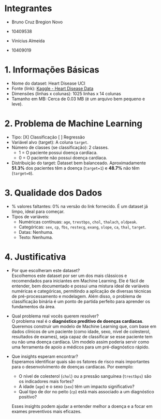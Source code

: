 # Integrantes
- Bruno Cruz Bregion Novo
- 10409538

- Vinícius Almeida
- 10409019

# 1. Informações Básicas
- Nome do dataset: Heart Disease UCI  
- Fonte (link): [Kaggle - Heart Disease Data](https://www.kaggle.com/datasets/redwankarimsony/heart-disease-data)  
- Dimensões (linhas x colunas): 1025 linhas x 14 colunas  
- Tamanho em MB: Cerca de 0.03 MB (é um arquivo bem pequeno e leve).  

# 2. Problema de Machine Learning
- Tipo: [X] Classificação [ ] Regressão  
- Variável alvo (target): A coluna `target`.  
- Número de classes (se classificação): 2 classes.  
  - 1 = O paciente possui doença cardíaca.  
  - 0 = O paciente não possui doença cardíaca.  
- Distribuição do target: Dataset bem balanceado. Aproximadamente **51.3%** dos pacientes têm a doença (`target=1`) e **48.7%** não têm (`target=0`).  

# 3. Qualidade dos Dados
- % valores faltantes: 0% na versão do link fornecido. É um dataset já limpo, ideal para começar.  
- Tipos de variáveis:  
  - Numéricas contínuas: `age`, `trestbps`, `chol`, `thalach`, `oldpeak`.  
  - Categóricas: `sex`, `cp`, `fbs`, `restecg`, `exang`, `slope`, `ca`, `thal`, `target`.  
  - Datas: Nenhuma.  
  - Texto: Nenhuma.  

# 4. Justificativa
- Por que escolheram este dataset?  
  Escolhemos este dataset por ser um dos mais clássicos e recomendados para iniciantes em Machine Learning. Ele é fácil de entender, bem documentado e possui uma mistura ideal de variáveis numéricas e categóricas, permitindo a aplicação de diversas técnicas de pré-processamento e modelagem. Além disso, o problema de classificação binária é um ponto de partida perfeito para aprender os fundamentos da área.  

- Qual problema real vocês querem resolver?  
  O problema real é o **diagnóstico preditivo de doenças cardíacas**. Queremos construir um modelo de Machine Learning que, com base em dados clínicos de um paciente (como idade, sexo, nível de colesterol, resultados de exames), seja capaz de classificar se esse paciente tem ou não uma doença cardíaca. Um modelo assim poderia servir como uma ferramenta de apoio a médicos para um pré-diagnóstico rápido.  

- Que insights esperam encontrar?  
  Esperamos identificar quais são os fatores de risco mais importantes para o desenvolvimento de doenças cardíacas. Por exemplo:  
  - O nível de colesterol (`chol`) ou a pressão sanguínea (`trestbps`) são os indicadores mais fortes?  
  - A idade (`age`) e o sexo (`sex`) têm um impacto significativo?  
  - Qual tipo de dor no peito (`cp`) está mais associado a um diagnóstico positivo?  

  Esses insights podem ajudar a entender melhor a doença e a focar em exames preventivos mais eficazes.  
